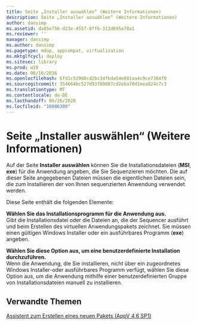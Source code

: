 ```yaml
---
title: Seite „Installer auswählen“ (Weitere Informationen)
description: Seite „Installer auswählen“ (Weitere Informationen)
author: dansimp
ms.assetid: da05e756-d23e-4557-8ff6-313d695a78a1
ms.reviewer: ''
manager: dansimp
ms.author: dansimp
ms.pagetype: mdop, appcompat, virtualization
ms.mktglfcycl: deploy
ms.sitesec: library
ms.prod: w10
ms.date: 06/16/2016
ms.openlocfilehash: 6fd1c52900cd2bc34fbda54e881aa4c9ce7304f0
ms.sourcegitcommit: 354664bc527d93f80687cd2eba70d1eea024c7c3
ms.translationtype: MT
ms.contentlocale: de-DE
ms.lasthandoff: 06/26/2020
ms.locfileid: "10806380"
---
```

# Seite „Installer auswählen“ (Weitere Informationen)


Auf der Seite **Installer auswählen** können Sie die Installationsdateien (**MSI**, **exe**) für die Anwendung angeben, die Sie Sequenzieren möchten. Die auf dieser Seite angegebenen Dateien müssen die eigentlichen Dateien sein, die zum Installieren der von Ihnen sequenzierten Anwendung verwendet werden.

Diese Seite enthält die folgenden Elemente:

<a href="" id="select-the-installer-for-the-application-"></a>**Wählen Sie das Installationsprogramm für die Anwendung aus.**  
Gibt die Installationsdatei oder die Dateien an, die der Sequencer ausführt und beim Erstellen des virtuellen Anwendungspakets zeichnet. Sie müssen einen gültigen Windows Installer oder ein ausführbares Programm (**exe**) angeben.

<a href="" id="select-this-option-to-perform-a-custom-installation-"></a>**Wählen Sie diese Option aus, um eine benutzerdefinierte Installation durchzuführen.**  
Wenn die Anwendung, die Sie installieren, nicht über ein zugeordnetes Windows Installer-oder ausführbares Programm verfügt, wählen Sie diese Option aus, um die Anwendung mithilfe einer benutzerdefinierten Gruppe von Installationsdateien manuell zu installieren.

## Verwandte Themen


[Assistent zum Erstellen eines neuen Pakets (AppV 4,6 SP1)](create-new-package-wizard---appv-46-sp1-.md)

 

 





